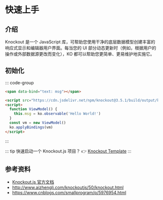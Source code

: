 # 快速上手

## 介绍

Knockout 是一个 JavaScript 库，可帮助您使用干净的底层数据模型创建丰富的响应式显示和编辑器用户界面。每当您的 UI 部分动态更新时（例如，根据用户的操作或外部数据源更改而变化），KO 都可以帮助您更简单、更易维护地实施它。

## 初始化

::: code-group

```html
<span data-bind="text: msg"></span>
```

```html [js]
<script src="https://cdn.jsdelivr.net/npm/knockout@3.5.1/build/output/knockout-latest.min.js"></script>
<script>
  function ViewModel() {
    this.msg = ko.observable('Hello World!')
  }
  const vm = new ViewModel()
  ko.applyBindings(vm)
</script>
```

:::

::: tip 快速启动一个 Knockout.js 项目？
👉 [Knockout Template](https://github.com/VfanLee/knockout-template)
:::

## 参考资料

- [Knockout.js 官方文档](https://knockoutjs.com/documentation/introduction.html)
- <http://www.aizhengli.com/knockoutjs/50/knockout.html>
- <https://www.cnblogs.com/smallprogram/p/5976954.html>
